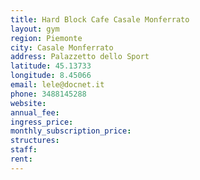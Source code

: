```yaml
---
title: Hard Block Cafe Casale Monferrato
layout: gym
region: Piemonte
city: Casale Monferrato
address: Palazzetto dello Sport
latitude: 45.13733
longitude: 8.45066
email: lele@docnet.it
phone: 3488145288
website: 
annual_fee: 
ingress_price: 
monthly_subscription_price: 
structures: 
staff: 
rent: 
---
```


